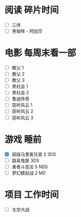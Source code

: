 # 阅读 碎片时间
- [ ] 三体
- [ ] 黑咖啡 - 阿加莎

# 电影 每周末看一部
- [ ] 教父 1
- [ ] 教父 2
- [ ] 教父 3
- [ ] 黑社会 1
- [ ] 黑社会 2
- [ ] 鲁迪传奇
- [ ] 窃听风云 1
- [ ] 窃听风云 2
- [ ] 窃听风云 3

# 游戏 睡前
- [x] 超级马里奥兄弟 2 3DS
- [ ] 路易鬼屋 3DS
- [ ] 勇者斗恶龙 5 NDS
- [ ] 梦幻模拟战 2 MD

# 项目 工作时间
- [ ] 太空大战

